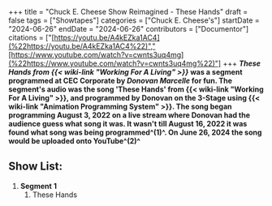 +++
title = "Chuck E. Cheese Show Reimagined - These Hands"
draft = false
tags = ["Showtapes"]
categories = ["Chuck E. Cheese's"]
startDate = "2024-06-26"
endDate = "2024-06-26"
contributors = ["Documentor"]
citations = ["[https://youtu.be/A4kEZka1AC4](%22https://youtu.be/A4kEZka1AC4%22)","[https://www.youtube.com/watch?v=cwnts3uq4mg](%22https://www.youtube.com/watch?v=cwnts3uq4mg%22)"]
+++
***These Hands from {{< wiki-link "Working For A Living" >}}* was a segment programmed at CEC Corporate by *Donovan Marcelle* for fun.
The segment's audio was the song 'These Hands' from {{< wiki-link "Working For A Living" >}}, and programmed by Donovan on the 3-Stage using {{< wiki-link "Animation Programming System" >}}. The song began programming August 3, 2022 on a live stream where Donovan had the audience guess what song it was. It wasn't till August 16, 2022 it was found what song was being programmed^(1)^. On June 26, 2024 the song would be uploaded onto YouTube^(2)^**

## Show List:

1.  **Segment** **1**
    1.  These Hands

